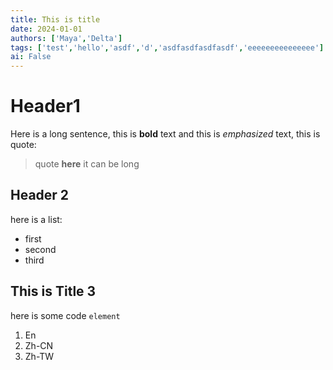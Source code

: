 ```yaml
---
title: This is title
date: 2024-01-01
authors: ['Maya','Delta']
tags: ['test','hello','asdf','d','asdfasdfasdfasdf','eeeeeeeeeeeeeee']
ai: False
---
```


# Header1
Here is a long sentence, this is **bold** text and this is *emphasized* text,
this is quote:
> quote **here**
> it can be long

## Header 2
here is a list:
- first
- second
- third
## This is Title 3
here is some code `element`



1. En
2. Zh-CN
3. Zh-TW


